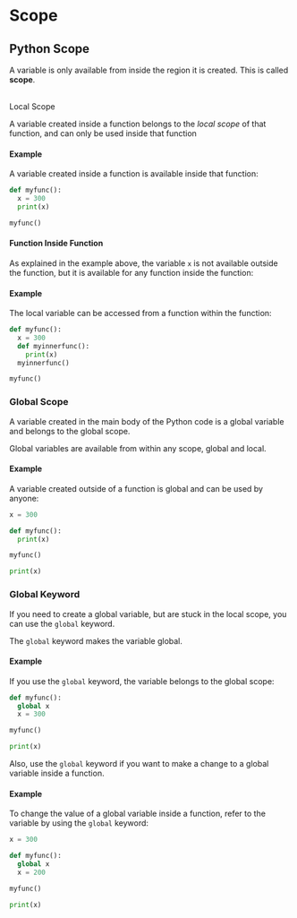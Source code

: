 # Scope

## Python Scope

A variable is only available from inside the region it is created. This is called **scope**.

\
Local Scope

A variable created inside a function belongs to the _local scope_ of that function, and can only be used inside that function

#### Example

A variable created inside a function is available inside that function:

```python
def myfunc():
  x = 300
  print(x)

myfunc()
```

#### Function Inside Function

As explained in the example above, the variable `x` is not available outside the function, but it is available for any function inside the function:

#### Example

The local variable can be accessed from a function within the function:

```python
def myfunc():
  x = 300
  def myinnerfunc():
    print(x)
  myinnerfunc()

myfunc()
```

### Global Scope

A variable created in the main body of the Python code is a global variable and belongs to the global scope.

Global variables are available from within any scope, global and local.

#### Example

A variable created outside of a function is global and can be used by anyone:

```python
x = 300

def myfunc():
  print(x)

myfunc()

print(x)
```

### Global Keyword

If you need to create a global variable, but are stuck in the local scope, you can use the `global` keyword.

The `global` keyword makes the variable global.

#### Example

If you use the `global` keyword, the variable belongs to the global scope:

```python
def myfunc():
  global x
  x = 300

myfunc()

print(x)
```

Also, use the `global` keyword if you want to make a change to a global variable inside a function.

#### Example

To change the value of a global variable inside a function, refer to the variable by using the `global` keyword:

```python
x = 300

def myfunc():
  global x
  x = 200

myfunc()

print(x)
```
